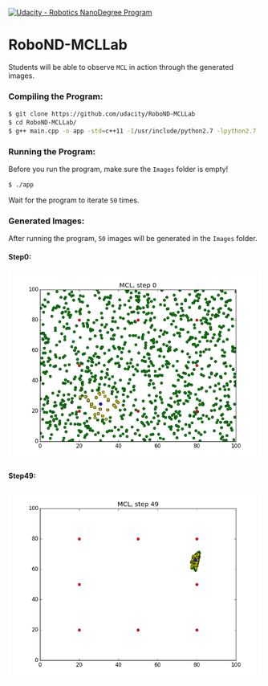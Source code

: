 [![Udacity - Robotics NanoDegree Program](https://s3-us-west-1.amazonaws.com/udacity-robotics/Extra+Images/RoboND_flag.png)](https://www.udacity.com/robotics)

# RoboND-MCLLab
Students will be able to observe `MCL` in action through the generated images. 

### Compiling the Program:
```sh
$ git clone https://github.com/udacity/RoboND-MCLLab
$ cd RoboND-MCLLab/
$ g++ main.cpp -o app -std=c++11 -I/usr/include/python2.7 -lpython2.7
```

### Running the Program:
Before you run the program, make sure the `Images` folder is empty!
```sh
$ ./app
```
Wait for the program to iterate `50` times.

### Generated Images:
After running the program, `50` images will be generated in the `Images` folder.
#### Step0:
![alt text](Images/Step0.png)
#### Step49:
![alt text](Images/Step49.png)

